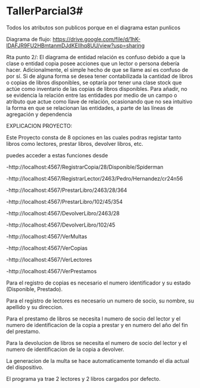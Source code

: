 # TallerParcial3#

Todos los atributos son publicos porque en el diagrama estan punlicos 

Diagrama de flujo: https://drive.google.com/file/d/1hK-lDAFJR9FU2HBmtanmDJdKElIhq8UU/view?usp=sharing

Rta punto 2/: El díagrama de entidad relación es confuso debido a que la clase o entidad copia posee acciones que un lector o persona debería hacer. Adicionalmente, el simple hecho de que se llame así es confuso de por sí. Si de alguna forma se desea tener contabilizada la cantidad de libros o copias de libros disponibles, se optaría por tener una clase stock que actúe como inventario de las copias de libros disponibles. Para añadir, no se evidencia la relación entre las entidades por medio de un campo o atributo que actue como llave de relación, ocasionando que no sea intuitivo la forma en que se relacionan las entidades, a parte de las líneas de agregación y dependencia

EXPLICACION PROYECTO:

Este Proyecto consta de 8 opciones en las cuales podras registar tanto libros como lectores, prestar libros, devolver libros, etc.

puedes acceder a estas funciones desde



-http://localhost:4567/RegistrarCopia/28/Disponible/Spiderman

-http://localhost:4567/RegistrarLector/2463/Pedro/Hernandez/cr24n56

-http://localhost:4567/PrestarLibro/2463/28/364

-http://localhost:4567/PrestarLibro/102/45/354

-http://localhost:4567/DevolverLibro/2463/28

-http://localhost:4567/DevolverLibro/102/45

-http://localhost:4567/VerMultas

-http://localhost:4567/VerCopias

-http://localhost:4567/VerLectores

-http://localhost:4567/VerPrestamos


Para el registro de copias es necesario el numero identificador y su estado (Disponible, Prestado).

Para el registro de lectores es necesario un numero de socio, su nombre, su apellido y su direccion.

Para el prestamo de libros se necesita l numero de socio del lector y el numero de identificacion de la copia a prestar y en numero del año del fin del prestamo.

Para la devolucion de libros se necesita el numero de socio del lector y el numero de identificacion de la copia a devolver.

La generacion de la multa se hace automaticamente tomando el dia actual del dispositivo.

El programa ya trae 2 lectores y 2 libros cargados por defecto.
